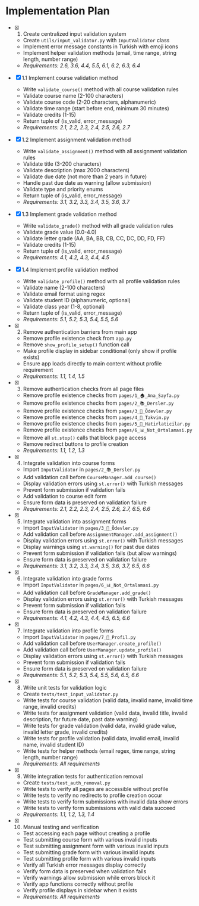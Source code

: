 # Implementation Plan

- [x] 1. Create centralized input validation system


  - Create `utils/input_validator.py` with `InputValidator` class
  - Implement error message constants in Turkish with emoji icons
  - Implement helper validation methods (email, time range, string length, number range)
  - _Requirements: 2.6, 3.6, 4.4, 5.5, 6.1, 6.2, 6.3, 6.4_

- [x] 1.1 Implement course validation method

  - Write `validate_course()` method with all course validation rules
  - Validate course name (2-100 characters)
  - Validate course code (2-20 characters, alphanumeric)
  - Validate time range (start before end, minimum 30 minutes)
  - Validate credits (1-15)
  - Return tuple of (is_valid, error_message)
  - _Requirements: 2.1, 2.2, 2.3, 2.4, 2.5, 2.6, 2.7_

- [x] 1.2 Implement assignment validation method

  - Write `validate_assignment()` method with all assignment validation rules
  - Validate title (3-200 characters)
  - Validate description (max 2000 characters)
  - Validate due date (not more than 2 years in future)
  - Handle past due date as warning (allow submission)
  - Validate type and priority enums
  - Return tuple of (is_valid, error_message)
  - _Requirements: 3.1, 3.2, 3.3, 3.4, 3.5, 3.6, 3.7_

- [x] 1.3 Implement grade validation method

  - Write `validate_grade()` method with all grade validation rules
  - Validate grade value (0.0-4.0)
  - Validate letter grade (AA, BA, BB, CB, CC, DC, DD, FD, FF)
  - Validate credits (1-15)
  - Return tuple of (is_valid, error_message)
  - _Requirements: 4.1, 4.2, 4.3, 4.4, 4.5_

- [x] 1.4 Implement profile validation method

  - Write `validate_profile()` method with all profile validation rules
  - Validate name (2-100 characters)
  - Validate email format using regex
  - Validate student ID (alphanumeric, optional)
  - Validate class year (1-8, optional)
  - Return tuple of (is_valid, error_message)
  - _Requirements: 5.1, 5.2, 5.3, 5.4, 5.5, 5.6_

- [x] 2. Remove authentication barriers from main app


  - Remove profile existence check from `app.py`
  - Remove `show_profile_setup()` function call
  - Make profile display in sidebar conditional (only show if profile exists)
  - Ensure app loads directly to main content without profile requirement
  - _Requirements: 1.1, 1.4, 1.5_

- [x] 3. Remove authentication checks from all page files


  - Remove profile existence checks from `pages/1_🏠_Ana_Sayfa.py`
  - Remove profile existence checks from `pages/2_📚_Dersler.py`
  - Remove profile existence checks from `pages/3_📝_Ödevler.py`
  - Remove profile existence checks from `pages/4_📅_Takvim.py`
  - Remove profile existence checks from `pages/5_🔔_Hatirlaticilar.py`
  - Remove profile existence checks from `pages/6_📊_Not_Ortalamasi.py`
  - Remove all `st.stop()` calls that block page access
  - Remove redirect buttons to profile creation
  - _Requirements: 1.1, 1.2, 1.3_

- [x] 4. Integrate validation into course forms


  - Import `InputValidator` in `pages/2_📚_Dersler.py`
  - Add validation call before `CourseManager.add_course()`
  - Display validation errors using `st.error()` with Turkish messages
  - Prevent form submission if validation fails
  - Add validation to course edit form
  - Ensure form data is preserved on validation failure
  - _Requirements: 2.1, 2.2, 2.3, 2.4, 2.5, 2.6, 2.7, 6.5, 6.6_

- [x] 5. Integrate validation into assignment forms


  - Import `InputValidator` in `pages/3_📝_Ödevler.py`
  - Add validation call before `AssignmentManager.add_assignment()`
  - Display validation errors using `st.error()` with Turkish messages
  - Display warnings using `st.warning()` for past due dates
  - Prevent form submission if validation fails (but allow warnings)
  - Ensure form data is preserved on validation failure
  - _Requirements: 3.1, 3.2, 3.3, 3.4, 3.5, 3.6, 3.7, 6.5, 6.6_

- [x] 6. Integrate validation into grade forms


  - Import `InputValidator` in `pages/6_📊_Not_Ortalamasi.py`
  - Add validation call before `GradeManager.add_grade()`
  - Display validation errors using `st.error()` with Turkish messages
  - Prevent form submission if validation fails
  - Ensure form data is preserved on validation failure
  - _Requirements: 4.1, 4.2, 4.3, 4.4, 4.5, 6.5, 6.6_

- [x] 7. Integrate validation into profile forms


  - Import `InputValidator` in `pages/7_👤_Profil.py`
  - Add validation call before `UserManager.create_profile()`
  - Add validation call before `UserManager.update_profile()`
  - Display validation errors using `st.error()` with Turkish messages
  - Prevent form submission if validation fails
  - Ensure form data is preserved on validation failure
  - _Requirements: 5.1, 5.2, 5.3, 5.4, 5.5, 5.6, 6.5, 6.6_

- [x] 8. Write unit tests for validation logic


  - Create `tests/test_input_validator.py`
  - Write tests for course validation (valid data, invalid name, invalid time range, invalid credits)
  - Write tests for assignment validation (valid data, invalid title, invalid description, far future date, past date warning)
  - Write tests for grade validation (valid data, invalid grade value, invalid letter grade, invalid credits)
  - Write tests for profile validation (valid data, invalid email, invalid name, invalid student ID)
  - Write tests for helper methods (email regex, time range, string length, number range)
  - _Requirements: All requirements_

- [x] 9. Write integration tests for authentication removal


  - Create `tests/test_auth_removal.py`
  - Write tests to verify all pages are accessible without profile
  - Write tests to verify no redirects to profile creation occur
  - Write tests to verify form submissions with invalid data show errors
  - Write tests to verify form submissions with valid data succeed
  - _Requirements: 1.1, 1.2, 1.3, 1.4_

- [x] 10. Manual testing and verification



  - Test accessing each page without creating a profile
  - Test submitting course form with various invalid inputs
  - Test submitting assignment form with various invalid inputs
  - Test submitting grade form with various invalid inputs
  - Test submitting profile form with various invalid inputs
  - Verify all Turkish error messages display correctly
  - Verify form data is preserved when validation fails
  - Verify warnings allow submission while errors block it
  - Verify app functions correctly without profile
  - Verify profile displays in sidebar when it exists
  - _Requirements: All requirements_
